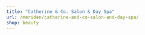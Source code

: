 ```yaml
---
title: "Catherine & Co. Salon & Day Spa"
url: /meriden/catherine-and-co-salon-and-day-spa/
shop: beauty
---
```

